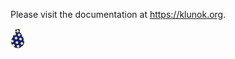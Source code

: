 Please visit the documentation at https://klunok.org.

<img src='./misc/logo.svg' alt="Klunok logotype — a blue-yellow bundle" height="32"/>
